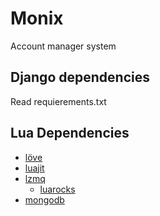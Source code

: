 # Monix

Account manager system

## Django dependencies
Read requierements.txt

## Lua Dependencies
- [löve](https://love2d.org/)
- [luajit](http://luajit.org/)
- [lzmq](https://github.com/zeromq/lzmq)
	* [luarocks](https://luarocks.org/)
- [mongodb](https://www.mongodb.org/)
